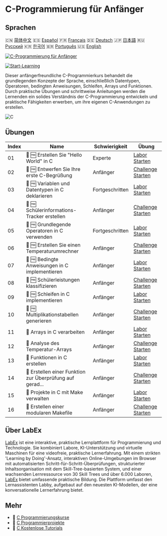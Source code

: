 # C-Programmierung für Anfänger

## Sprachen

🇨🇳 [简体中文](README_zh.md) 🇪🇸 [Español](README_es.md) 🇫🇷 [Français](README_fr.md) 🇩🇪 [Deutsch](README_de.md) 🇯🇵 [日本語](README_ja.md) 🇷🇺 [Русский](README_ru.md) 🇰🇷 [한국어](README_ko.md) 🇧🇷 [Português](README_pt.md) 🇺🇸 [English](README.md) 

[![C-Programmierung für Anfänger](https://cover-creator.labex.io/c-programming-for-beginners.png?lang=de)](https://labex.io/de/courses/c-programming-for-beginners)

[![Start-Learning](https://img.shields.io/badge/Start-Learning-whitesmoke?style=for-the-badge)](https://labex.io/de/courses/c-programming-for-beginners)

Dieser anfängerfreundliche C-Programmierkurs behandelt die grundlegenden Konzepte der Sprache, einschließlich Datentypen, Operatoren, bedingten Anweisungen, Schleifen, Arrays und Funktionen. Durch praktische Übungen und schrittweise Anleitungen werden die Lernenden ein solides Verständnis der C-Programmierung entwickeln und praktische Fähigkeiten erwerben, um ihre eigenen C-Anwendungen zu erstellen.

![C](https://img.shields.io/badge/C-whitesmoke?style=for-the-badge&logo=c)


## Übungen

|   Index | Name                                                      | Schwierigkeit   | Übung                                                                                                                                                      |
|---------|-----------------------------------------------------------|-----------------|------------------------------------------------------------------------------------------------------------------------------------------------------------|
|      01 | 🧩 🆓 Erstellen Sie "Hello World" in C                    | Experte         | <a target='_blank' href='https://labex.io/de/labs/c-create-hello-world-in-c-438286?course=c-programming-for-beginners'>Labor Starten</a>                   |
|      02 | 🎯 🆓 Entwerfen Sie Ihre erste C-Begrüßung                | Anfänger        | <a target='_blank' href='https://labex.io/de/labs/c-craft-your-first-c-greeting-438337?course=c-programming-for-beginners'>Challenge Starten</a>           |
|      03 | 🧩 🆓 Variablen und Datentypen in C deklarieren           | Fortgeschritten | <a target='_blank' href='https://labex.io/de/labs/c-declare-variables-and-data-types-in-c-438287?course=c-programming-for-beginners'>Labor Starten</a>     |
|      04 | 🎯 🆓 Schülerinformations-Tracker erstellen               | Anfänger        | <a target='_blank' href='https://labex.io/de/labs/c-build-student-information-tracker-438353?course=c-programming-for-beginners'>Challenge Starten</a>     |
|      05 | 🧩 🆓 Grundlegende Operatoren in C verwenden              | Fortgeschritten | <a target='_blank' href='https://labex.io/de/labs/c-use-basic-operators-in-c-438288?course=c-programming-for-beginners'>Labor Starten</a>                  |
|      06 | 🎯 🆓 Erstellen Sie einen Temperaturumrechner             | Anfänger        | <a target='_blank' href='https://labex.io/de/labs/c-create-a-temperature-converter-438383?course=c-programming-for-beginners'>Challenge Starten</a>        |
|      07 | 🧩 🆓 Bedingte Anweisungen in C implementieren            | Anfänger        | <a target='_blank' href='https://labex.io/de/labs/c-implement-conditionals-in-c-438331?course=c-programming-for-beginners'>Labor Starten</a>               |
|      08 | 🎯 🆓 Schülerleistungen klassifizieren                    | Anfänger        | <a target='_blank' href='https://labex.io/de/labs/c-classify-student-grades-438387?course=c-programming-for-beginners'>Challenge Starten</a>               |
|      09 | 🧩 🆓 Schleifen in C implementieren                       | Anfänger        | <a target='_blank' href='https://labex.io/de/labs/c-implement-loops-in-c-438332?course=c-programming-for-beginners'>Labor Starten</a>                      |
|      10 | 🎯 🆓 Multiplikationstabellen generieren                  | Anfänger        | <a target='_blank' href='https://labex.io/de/labs/c-generate-multiplication-tables-438391?course=c-programming-for-beginners'>Challenge Starten</a>        |
|      11 | 🧩  Arrays in C verarbeiten                               | Anfänger        | <a target='_blank' href='https://labex.io/de/labs/c-handle-arrays-in-c-438330?course=c-programming-for-beginners'>Labor Starten</a>                        |
|      12 | 🎯  Analyse des Temperatur-Arrays                         | Anfänger        | <a target='_blank' href='https://labex.io/de/labs/c-analyze-temperature-array-438390?course=c-programming-for-beginners'>Challenge Starten</a>             |
|      13 | 🧩  Funktionen in C erstellen                             | Anfänger        | <a target='_blank' href='https://labex.io/de/labs/c-build-functions-in-c-438329?course=c-programming-for-beginners'>Labor Starten</a>                      |
|      14 | 🎯  Erstellen einer Funktion zur Überprüfung auf gerad... | Anfänger        | <a target='_blank' href='https://labex.io/de/labs/c-create-even-number-validator-function-438393?course=c-programming-for-beginners'>Challenge Starten</a> |
|      15 | 🧩  Projekte in C mit Make verwalten                      | Anfänger        | <a target='_blank' href='https://labex.io/de/labs/c-manage-projects-with-make-in-c-438333?course=c-programming-for-beginners'>Labor Starten</a>            |
|      16 | 🎯  Erstellen einer modularen Makefile                    | Anfänger        | <a target='_blank' href='https://labex.io/de/labs/c-create-a-modular-makefile-438425?course=c-programming-for-beginners'>Challenge Starten</a>             |

## Über LabEx

[LabEx](https://labex.io) ist eine interaktive, praktische Lernplattform für Programmierung und Technologie. Sie kombiniert Labore, KI-Unterstützung und virtuelle Maschinen für eine videofreie, praktische Lernerfahrung. Mit einem strikten 'Learning by Doing'-Ansatz, interaktiven Online-Umgebungen im Browser mit automatisierten Schritt-für-Schritt-Überprüfungen, strukturierter Inhaltsorganisation mit dem Skill-Tree-basierten System, und einer wachsenden Lernressource von 30 Skill Trees und über 6.000 Laboren, [LabEx](https://labex.io) bietet umfassende praktische Bildung. Die Plattform umfasst den Lernassistenten Labby, aufgebaut auf den neuesten KI-Modellen, der eine konversationelle Lernerfahrung bietet.

## Mehr

- 🔗 [C Programmierungskurse](https://github.com/labex-labs/awesome-programming-courses)
- 🔗 [C Programmierprojekte](https://github.com/labex-labs/awesome-programming-projects)
- 🔗 [C Kostenlose Tutorials](https://github.com/labex-labs/c-free-tutorials)

